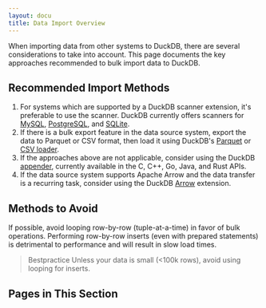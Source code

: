```yaml
---
layout: docu
title: Data Import Overview
---
```


When importing data from other systems to DuckDB, there are several considerations to take into account.
This page documents the key approaches recommended to bulk import data to DuckDB.

## Recommended Import Methods

1. For systems which are supported by a DuckDB scanner extension, it's preferable to use the scanner. DuckDB currently offers scanners for [MySQL](query_mysql), [PostgreSQL](query_postgres), and [SQLite](query_sqlite).
2. If there is a bulk export feature in the data source system, export the data to Parquet or CSV format, then load it using DuckDB's [Parquet](parquet_import) or [CSV loader](csv_import).
3. If the approaches above are not applicable, consider using the DuckDB [appender](../../data/appender), currently available in the C, C++, Go, Java, and Rust APIs.
4. If the data source system supports Apache Arrow and the data transfer is a recurring task, consider using the DuckDB [Arrow](../../extensions/arrow) extension.

## Methods to Avoid

If possible, avoid looping row-by-row (tuple-at-a-time) in favor of bulk operations.
Performing row-by-row inserts (even with prepared statements) is detrimental to performance and will result in slow load times.

> Bestpractice Unless your data is small (<100k rows), avoid using looping for inserts.

## Pages in This Section
